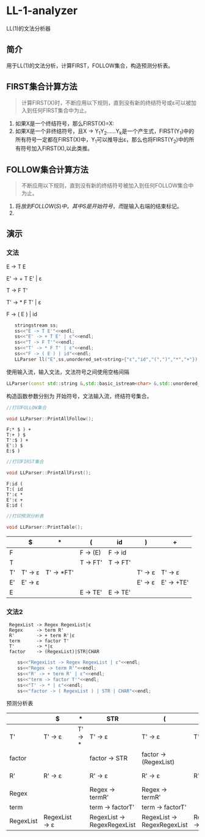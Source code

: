 # LL-1-analyzer
LL(1)的文法分析器

## 简介
用于LL(1)的文法分析，计算FIRST，FOLLOW集合，构造预测分析表。

## FIRST集合计算方法
> 计算FIRST(X)时，不断应用以下规则，直到没有新的终结符号或ε可以被加入到任何FIRST集合中为止。
1. 如果X是一个终结符号，那么FIRST(X)=X:
2. 如果X是一个非终结符号，且X -> Y<sub>1</sub>Y<sub>2</sub>……Y<sub>k</sub>是一个产生式，FIRST(Y<sub>1</sub>)中的所有符号一定都在FIRST(X)中，Y<sub>1</sub>可以推导出ε，那么也将FIRST(Y<sub>2</sub>)中的所有符号加入FIRST(X),以此类推。

## FOLLOW集合计算方法
> 不断应用以下规则，直到没有新的终结符号被加入到任何FOLLOW集合中为止。
1. 将$放到FOLLOW(S)中，其中S是开始符号，而$是输入右端的结束标记。
2. 

## 演示
### 文法
 E -> T E

 E' -> + T E' | ε 

 T -> F T'

 T' -> * F T' | ε
 
 F -> ( E ) | id

 ```cpp
    stringstream ss;
    ss<<"E -> T E'"<<endl;
    ss<<"E' -> + T E' | ε"<<endl;
    ss<<"T -> F T'"<<endl;
    ss<<"T' -> * F T' | ε"<<endl;
    ss<<"F -> ( E ) | id"<<endl;
    LLParser ll("E",ss,unordered_set<string>{"ε","id","(",")","*","+"});
 ```
 使用输入流，输入文法，文法符号之间使用空格间隔
```cpp
LLParser(const std::string &,std::basic_istream<char> &,std::unordered_set<std::string>);

```
构造函数参数分别为 开始符号，文法输入流，终结符号集合。
```cpp
//打印FOLLOW集合

void LLParser::PrintAllFollow();
```
```
F:* $ ) + 
T:+ ) $ 
T':$ ) + 
E':) $ 
E:$ )
```


```cpp
//打印FIRST集合

void LLParser::PrintAllFirst();
```
```
F:id ( 
T:( id 
T':ε * 
E':ε + 
E:id (
```
```cpp
//打印预测分析表

void LLParser::PrintTable();
```

| | $| *| (| id| )| +|
---|---|---|---|---|---|---|
F|| | F -> (E)| F -> id| | | 
T|| | T -> FT'| T -> FT'| | | 
T'|T' -> ε| T' -> *FT'| | | T' -> ε| T' -> ε| 
E'|E' -> ε| | | | E' -> ε| E' -> +TE'| 
E|| | E -> TE'| E -> TE'| | | 

### 文法2
    
     RegexList -> Regex RegexList|ε
     Regex     -> term R'
     R'        -> + term R'|ε
     term      -> factor T'
     T'        -> *|ε
     factor    -> (RegexList)|STR|CHAR

```cpp
    ss<<"RegexList -> Regex RegexList | ε"<<endl;
    ss<<"Regex -> term R'"<<endl;
    ss<<"R' -> + term R' | ε"<<endl;
    ss<<"term -> factor T'"<<endl;
    ss<<"T' -> * | ε"<<endl;
    ss<<"factor -> ( RegexList ) | STR | CHAR"<<endl;
```

  预测分析表 
  
| | $| *| STR| (| )| +| CHAR|
---|---|---|---|---|---|---|---|
T'|T' -> ε| T' -> *| T' -> ε| T' -> ε| T' -> ε| T' -> ε| T' -> ε| 
factor|| | factor -> STR| factor -> (RegexList)| | | factor -> CHAR| 
R'|R' -> ε| | R' -> ε| R' -> ε| R' -> ε| R' -> +termR'| R' -> ε| 
Regex|| | Regex -> termR'| Regex -> termR'| | | Regex -> termR'| 
term|| | term -> factorT'| term -> factorT'| | | term -> factorT'| 
RegexList|RegexList -> ε| | RegexList -> RegexRegexList| RegexList -> RegexRegexList| RegexList -> ε| | RegexList -> RegexRegexList|
    
